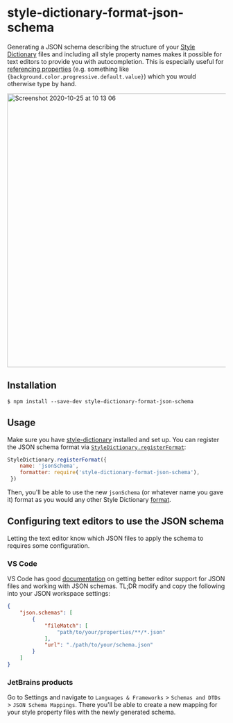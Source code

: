 # style-dictionary-format-json-schema
Generating a JSON schema describing the structure of your [Style Dictionary](https://amzn.github.io/style-dictionary/) files and including all style property names makes it possible for text editors to provide you with autocompletion. This is especially useful for [referencing properties](https://amzn.github.io/style-dictionary/#/properties?id=attribute-reference-alias) (e.g. something like `{background.color.progressive.default.value}`) which you would otherwise type by hand.

<img width="630" alt="Screenshot 2020-10-25 at 10 13 06" src="https://user-images.githubusercontent.com/453024/97115775-f00cc000-16f8-11eb-8ecf-a0fda653cac7.png">

## Installation

```
$ npm install --save-dev style-dictionary-format-json-schema
```

## Usage

Make sure you have [style-dictionary](https://github.com/amzn/style-dictionary#installation) installed and set up. You can register the JSON schema format via [`StyleDictionary.registerFormat`](https://amzn.github.io/style-dictionary/#/api?id=registerformat):

```js
StyleDictionary.registerFormat({
    name: 'jsonSchema',
    formatter: require('style-dictionary-format-json-schema'),
 })
 ```
 
 Then, you'll be able to use the new `jsonSchema` (or whatever name you gave it) format as you would any other Style Dictionary [format](https://amzn.github.io/style-dictionary/#/formats?id=formats).
 
## Configuring text editors to use the JSON schema
 
 Letting the text editor know which JSON files to apply the schema to requires some configuration.

### VS Code

VS Code has good [documentation](https://code.visualstudio.com/docs/languages/json#_json-schemas-and-settings) on getting better editor support for JSON files and working with JSON schemas. TL;DR modify and copy the following into your JSON workspace settings:
```json
{
    "json.schemas": [
        {
            "fileMatch": [
                "path/to/your/properties/**/*.json"
            ],
            "url": "./path/to/your/schema.json"
        }
    ]
}
```

### JetBrains products
Go to Settings and navigate to `Languages & Frameworks` > `Schemas and DTDs` >  `JSON Schema Mappings`. There you'll be able to create a new mapping for your style property files with the newly generated schema.
